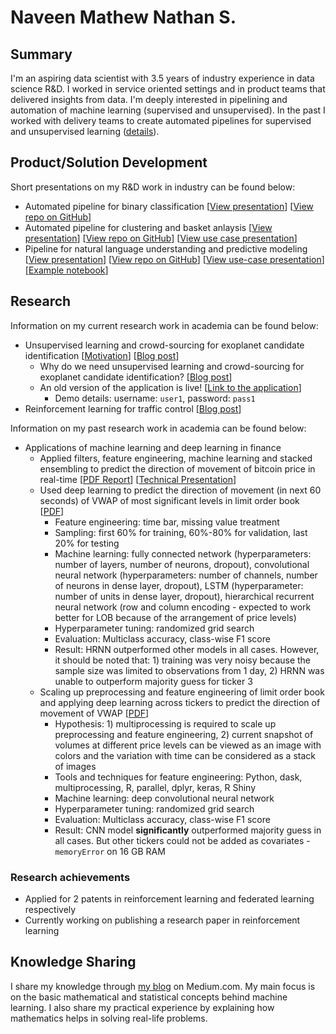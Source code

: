 # Naveen Mathew Nathan S.

## Summary

I'm an aspiring data scientist with 3.5 years of industry experience in data science R&D. I worked in service oriented settings and in product teams that delivered insights from data. I'm deeply interested in pipelining and automation of machine learning (supervised and unsupervised). In the past I worked with delivery teams to create automated pipelines for supervised and unsupervised learning ([details](#productsolution-development)).

## Product/Solution Development

Short presentations on my R&D work in industry can be found below:

- Automated pipeline for binary classification [[View presentation](supervised_slides.html)] [[View repo on GitHub](https://github.com/SNaveenMathew/EnsembleModel)]
- Automated pipeline for clustering and basket anlaysis [[View presentation](unsupervised_slides.html)] [[View repo on GitHub](https://github.com/SNaveenMathew/AutomatedClustering)] [[View use case presentation](unsupervised_use_case.html)]
- Pipeline for natural language understanding and predictive modeling [[View presentation](text_classification_presentation.html)] [[View repo on GitHub](https://github.com/SNaveenMathew/TextMining)] [[View use-case presentation](text_classification_use_case.html)][[Example notebook](https://github.com/SNaveenMathew/TextMining/blob/master/main.ipynb)]

## Research

Information on my current research work in academia can be found below:

- Unsupervised learning and crowd-sourcing for exoplanet candidate identification [[Motivation](https://snaveenmathew.github.io/Unsupervised-Exoplanet/)] [[Blog post](https://medium.com/@snaveenmathew/unsupervised-learning-in-astronomy-for-exoplanet-candidate-identification-997f3f958dae)]
    - Why do we need unsupervised learning and crowd-sourcing for exoplanet candidate identification? [[Blog post](https://medium.com/@snaveenmathew/search-for-exoplanets-humans-vs-stars-cfb2bf494317)]
    - An old version of the application is live! [[Link to the application](https://snaveenmathew.shinyapps.io/unsupervised_exoplanet/)]
        - Demo details: username: `user1`, password: `pass1`
- Reinforcement learning for traffic control [[Blog post](https://medium.com/@snaveenmathew/lessons-from-my-internship-and-immediate-aftermath-40edacfa0b85)]

Information on my past research work in academia can be found below:

- Applications of machine learning and deep learning in finance
    - Applied filters, feature engineering, machine learning and stacked ensembling to predict the direction of movement of bitcoin price in real-time [[PDF Report](ML_report.pdf)] [[Technical Presentation](ml_finance.html)]
    - Used deep learning to predict the direction of movement (in next 60 seconds) of VWAP of most significant levels in limit order book [[PDF](DL_report.pdf)]
        - Feature engineering: time bar, missing value treatment
        - Sampling: first 60% for training, 60%-80% for validation, last 20% for testing
        - Machine learning: fully connected network (hyperparameters: number of layers, number of neurons, dropout), convolutional neural network (hyperparameters: number of channels, number of neurons in dense layer, dropout), LSTM (hyperparameter: number of units in dense layer, dropout), hierarchical recurrent neural network (row and column encoding - expected to work better for LOB because of the arrangement of price levels)
        - Hyperparameter tuning: randomized grid search
        - Evaluation: Multiclass accuracy, class-wise F1 score
        - Result: HRNN outperformed other models in all cases. However, it should be noted that: 1) training was very noisy because the sample size was limited to observations from 1 day, 2) HRNN was unable to outperform majority guess for ticker 3
    - Scaling up preprocessing and feature engineering of limit order book and applying deep learning across tickers to predict the direction of movement of VWAP [[PDF](research_final.pdf)]
        - Hypothesis: 1) multiprocessing is required to scale up preprocessing and feature engineering, 2) current snapshot of volumes at different price levels can be viewed as an image with colors and the variation with time can be considered as a stack of images
        - Tools and techniques for feature engineering: Python, dask, multiprocessing, R, parallel, dplyr, keras, R Shiny
        - Machine learning: deep convolutional neural network
        - Hyperparameter tuning: randomized grid search
        - Evaluation: Multiclass accuracy, class-wise F1 score
        - Result: CNN model **significantly** outperformed majority guess in all cases. But other tickers could not be added as covariates - `memoryError` on 16 GB RAM

### Research achievements

- Applied for 2 patents in reinforcement learning and federated learning respectively
- Currently working on publishing a research paper in reinforcement learning

## Knowledge Sharing

I share my knowledge through [my blog](https://medium.com/@snaveenmathew/) on Medium.com. My main focus is on the basic mathematical and statistical concepts behind machine learning. I also share my practical experience by explaining how mathematics helps in solving real-life problems.